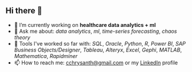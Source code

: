## Hi there 👋
- 🔭 I’m currently working on __healthcare data analytics + ml__
- 💬 Ask me about: _data analytics_, _ml_, _time-series forecasting_, _chaos theory_
- 👯 Tools I've worked so far with: _SQL_, _Oracle_, _Python_, _R_, _Power BI_, _SAP Business Objects/Designer_, _Tableau_, _Alteryx_, _Excel_, _Gephi_, _MATLAB_, _Mathematica_, _Rapidminer_
- 📫 How to reach me: cchrysanth@gmail.com or my [LinkedIn](https://www.linkedin.com/in/cchrysanth/) profile
<!--
**frizchar/frizchar** is a ✨ _special_ ✨ repository because its `README.md` (this file) appears on your GitHub profile.

Here are some ideas to get you started:


- 🌱 I’m currently learning ...
- 👯 I’m looking to collaborate on ...
- 🤔 I’m looking for help with ...
-->
